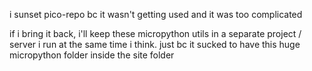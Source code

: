 i sunset pico-repo bc it wasn't getting used and it was too complicated

if i bring it back, i'll keep these micropython utils in a separate project / server i run at the same time i think. just bc it sucked to have this huge micropython folder inside the site folder
